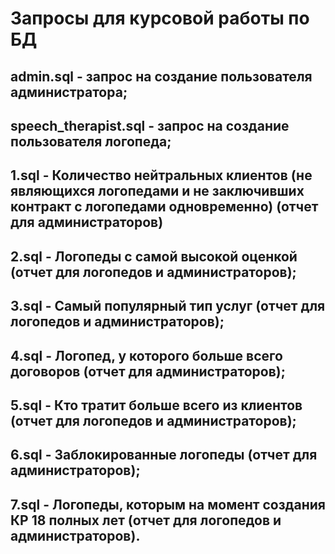 # Запросы для курсовой работы по БД

## admin.sql - запрос на создание пользователя администратора;
## speech_therapist.sql - запрос на создание пользователя логопеда;
## 1.sql - Количество нейтральных клиентов (не являющихся логопедами и не заключивших контракт с логопедами одновременно) (отчет для администраторов)
## 2.sql - Логопеды с самой высокой оценкой (отчет для логопедов и администраторов);
## 3.sql - Самый популярный тип услуг (отчет для логопедов и администраторов);
## 4.sql - Логопед, у которого больше всего договоров (отчет для администраторов);
## 5.sql - Кто тратит больше всего из клиентов (отчет для логопедов и администраторов);
## 6.sql - Заблокированные логопеды (отчет для администраторов);
## 7.sql - Логопеды, которым на момент создания КР 18 полных лет (отчет для логопедов и администраторов).
